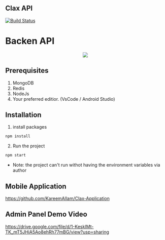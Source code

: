 ## Clax API
[![Build Status](https://dev.azure.com/Not-Activists/Clax/_apis/build/status/clax%20-%202%20-%20CI?branchName=master)](https://dev.azure.com/Not-Activists/Clax/_build/latest?definitionId=3&branchName=master)

# Backen API

<p align="center">
  <img src="https://i.imgur.com/DZSnCUa.png" />
</p>

## Prerequisites
1. MongoDB
2. Redis
3. NodeJs
4. Your preferred editior. (VsCode / Android Studio)

## Installation
1. install packages  
```bash
npm install
```
2. Run the project  
```bash
npm start
```
- Note: the project can't run withot having the environment variables via author

## Mobile Application
https://github.com/KareemAllam/Clax-Application

## Admin Panel Demo Video
https://drive.google.com/file/d/1-KeskIMt-TK_mT5JHiA5Ao8ehRh77mBG/view?usp=sharing

